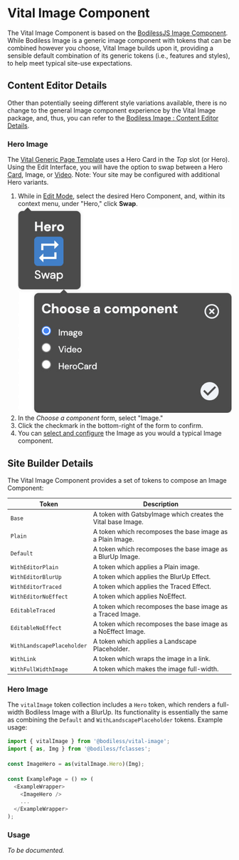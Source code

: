 # Vital Image Component

The Vital Image Component is based on the [BodilessJS Image Component](/Components/Image/). While
Bodiless Image is a generic image component with tokens that can be combined however you choose,
Vital Image builds upon it, providing a sensible default combination of its generic tokens (i.e.,
features and styles), to help meet typical site-use expectations.

## Content Editor Details

Other than potentially seeing different style variations available, there is no change to the
general Image component experience by the Vital Image package, and, thus, you can refer to the
[Bodiless Image : Content Editor Details](/Components/Image/#content-editor-details).

### Hero Image

The [Vital Generic Page Template](../VitalTemplates/Generic) uses a Hero Card in the _Top_ slot (or
Hero). Using the Edit Interface, you will have the option to swap between a Hero
[Card](../VitalCard/#hero-card), Image, or [Video](../VitalYouTube/#hero-video). Note: Your site may
be configured with additional Hero variants.

01. While in [Edit Mode](/ContenteditorUserGuide/#edit-mode), select the desired Hero Component,
    and, within its context menu, under "Hero," click **Swap**.  
    ![Hero Swap Image](./assets/HeroSwapImage.jpg ':size=292')
01. In the _Choose a component_ form, select "Image."
01. Click the checkmark in the bottom-right of the form to confirm.
01. You can [select and configure](/Components/Image/#select-and-configure-an-image) the Image as
    you would a typical Image component.

## Site Builder Details

The Vital Image Component provides a set of tokens to compose an Image Component:

| Token                      | Description                                                  |
| -------------------------- | ------------------------------------------------------------ |
| `Base`                     | A token with GatsbyImage which creates the Vital base Image. |
| `Plain`                    | A token which recomposes the base image as a Plain Image.    |
| `Default`                  | A token which recomposes the base image as a BlurUp Image.   |
| `WithEditorPlain`          | A token which applies a Plain image.                         |
| `WithEditorBlurUp`         | A token which applies the BlurUp Effect.                     |
| `WithEditorTraced`         | A token which applies the Traced Effect.                     |
| `WithEditorNoEffect`       | A token which applies NoEffect.                              |
| `EditableTraced`           | A token which recomposes the base image as a Traced Image.   |
| `EditableNoEffect`         | A token which recomposes the base image as a NoEffect Image. |
| `WithLandscapePlaceholder` | A token which applies a Landscape Placeholder.               |
| `WithLink`                 | A token which wraps the image in a link.                     |
| `WithFullWidthImage`       | A token which makes the image full-width.                    |

### Hero Image

The `vitalImage` token collection includes a `Hero` token, which renders a full-width Bodiless Image
with a BlurUp. Its functionality is essentially the same as combining the `Default` and
`WithLandscapePlaceholder` tokens. Example usage:

```js
import { vitalImage } from '@bodiless/vital-image';
import { as, Img } from '@bodiless/fclasses';

const ImageHero = as(vitalImage.Hero)(Img);

const ExamplePage = () => (
  <ExampleWrapper>
    <ImageHero />
    ...
  </ExampleWrapper>
);
```

### Usage

_To be documented._

